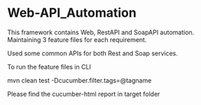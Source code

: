 # Web-API_Automation

This framework contains Web, RestAPI and SoapAPI automation. Maintaining 3 feature files for each requirement.

Used some common APIs for both Rest and Soap services. 

To run the feature files in CLI

mvn clean test -Dcucumber.filter.tags=@tagname

Please find the cucumber-html report in target folder

